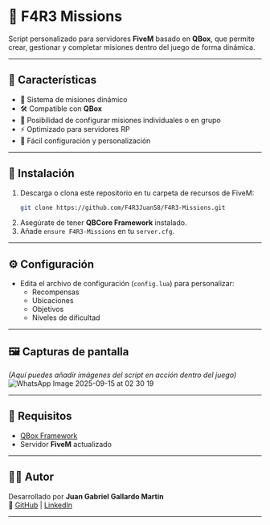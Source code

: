 # 🚀 F4R3 Missions

Script personalizado para servidores **FiveM** basado en **QBox**, que permite crear, gestionar y completar misiones dentro del juego de forma dinámica.

---

## 📌 Características
- 🎯 Sistema de misiones dinámico
- 🛠️ Compatible con **QBox**
- 👥 Posibilidad de configurar misiones individuales o en grupo
- ⚡ Optimizado para servidores RP
- 🔧 Fácil configuración y personalización

---

## 📂 Instalación
1. Descarga o clona este repositorio en tu carpeta de recursos de FiveM:
   ```bash
   git clone https://github.com/F4R3Juan58/F4R3-Missions.git
   ```
2. Asegúrate de tener **QBCore Framework** instalado.
3. Añade `ensure F4R3-Missions` en tu `server.cfg`.

---

## ⚙️ Configuración
- Edita el archivo de configuración (`config.lua`) para personalizar:
  - Recompensas
  - Ubicaciones
  - Objetivos
  - Niveles de dificultad

---

## 🖼️ Capturas de pantalla
_(Aquí puedes añadir imágenes del script en acción dentro del juego)_![WhatsApp Image 2025-09-15 at 02 30 19](https://github.com/user-attachments/assets/c54ffbd9-a575-453c-94e5-6225c7518721)


---

## 📜 Requisitos
- [QBox Framework](https://github.com/Qbox-project)
- Servidor **FiveM** actualizado

---

## 👨‍💻 Autor
Desarrollado por **Juan Gabriel Gallardo Martín**  
🔗 [GitHub](https://github.com/F4R3Juan58) | [LinkedIn](https://www.linkedin.com/in/juan-gallardo-mart%C3%ADn-5469802a1/)

---
